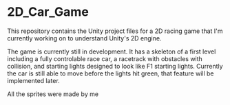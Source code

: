 # 2D_Car_Game

This repository contains the Unity project files for a 2D racing game that I'm currently working on to understand Unity's 2D engine.

The game is currently still in development. It has a skeleton of a first level including a fully controlable race car, a racetrack with obstacles with collision, and starting lights designed to look like F1 starting lights. Currently the car is still able to move before the lights hit green, that feature will be implemented later.

All the sprites were made by me
